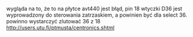 wygląda na to, że to na płytce avt440 jest błąd, pin 18 wtyczki D36 jest wyprowadzony do sterowania
zatrzaskiem, a powinien być dla select 36. powinno wystarczyć zlutować 36 z 18
http://users.utu.fi/ptmusta/centronics.shtml